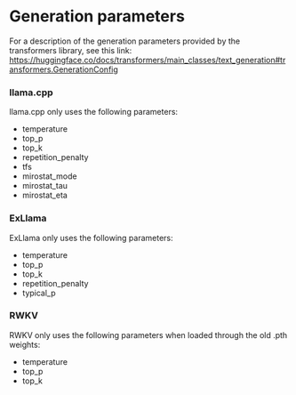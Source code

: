 # Generation parameters

For a description of the generation parameters provided by the transformers library, see this link: https://huggingface.co/docs/transformers/main_classes/text_generation#transformers.GenerationConfig

### llama.cpp

llama.cpp only uses the following parameters:

* temperature
* top_p
* top_k
* repetition_penalty
* tfs
* mirostat_mode
* mirostat_tau
* mirostat_eta

### ExLlama

ExLlama only uses the following parameters:

* temperature
* top_p
* top_k
* repetition_penalty
* typical_p

### RWKV

RWKV only uses the following parameters when loaded through the old .pth weights:

* temperature
* top_p
* top_k
